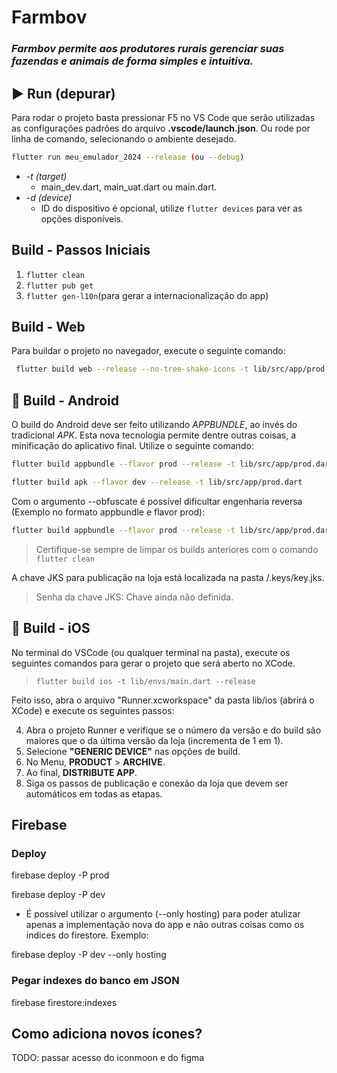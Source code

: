 # Farmbov

### _Farmbov permite aos produtores rurais gerenciar suas fazendas e animais de forma simples e intuitiva._

## ▶️ Run (depurar)

Para rodar o projeto basta pressionar F5 no VS Code que serão utilizadas as configurações padrões do arquivo **.vscode/launch.json**.
Ou rode por linha de comando, selecionando o ambiente desejado.

```sh
flutter run meu_emulador_2024 --release (ou --debug)
```

- _-t (target)_
  - main_dev.dart, main_uat.dart ou main.dart.
- _-d (device)_
  - ID do dispositivo é opcional, utilize `flutter devices` para ver as opções disponíveis.

## Build - Passos Iniciais

1. `flutter clean`
2. `flutter pub get`
3. `flutter gen-l10n`(para gerar a internacionalização do app)

## Build - Web

Para buildar o projeto no navegador, execute o seguinte comando:

```sh
 flutter build web --release --no-tree-shake-icons -t lib/src/app/prod.dart
```

## 🤖 Build - Android

O build do Android deve ser feito utilizando _APPBUNDLE_, ao invés do tradicional _APK_. Esta nova tecnologia permite dentre outras coisas, a minificação do aplicativo final. Utilize o seguinte comando:

```sh
flutter build appbundle --flavor prod --release -t lib/src/app/prod.dart
```
```sh
flutter build apk --flavor dev --release -t lib/src/app/prod.dart       
```

Com o argumento --obfuscate é possível dificultar engenharia reversa (Exemplo no formato appbundle e flavor prod):
```sh
flutter build appbundle --flavor prod --release -t lib/src/app/prod.dart --obfuscate --split-debug-info=build/debug-info/
```
> Certifique-se sempre de limpar os builds anteriores com o comando `flutter clean`

A chave JKS para publicação na loja está localizada na pasta /.keys/key.jks.

> Senha da chave JKS: Chave ainda não definida.

## 🍏 Build - iOS

No terminal do VSCode (ou qualquer terminal na pasta), execute os seguintes comandos para gerar o projeto que será aberto no XCode.


> `flutter build ios -t lib/envs/main.dart --release`

Feito isso, abra o arquivo "Runner.xcworkspace" da pasta lib/ios (abrirá o XCode) e execute os seguintes passos:

4. Abra o projeto Runner e verifique se o número da versão e do build são maiores que o da última versão da loja (incrementa de 1 em 1).
5. Selecione **"GENERIC DEVICE"** nas opções de build.
6. No Menu, **PRODUCT** > **ARCHIVE**.
7. Ao final, **DISTRIBUTE APP**.
8. Siga os passos de publicação e conexão da loja que devem ser automáticos em todas as etapas.


## Firebase

### Deploy
firebase deploy -P prod

firebase deploy -P dev

* É possível utilizar o argumento (--only hosting) para poder atulizar apenas a implementação nova do app e não outras coisas como os indices do firestore. Exemplo:

firebase deploy -P dev --only hosting

### Pegar indexes do banco em JSON
firebase firestore:indexes

## Como adiciona novos ícones?

TODO: passar acesso do iconmoon e do figma
#
